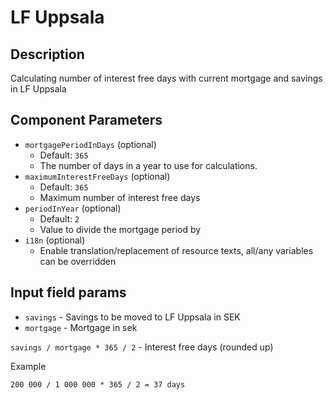 # LF Uppsala

## Description
Calculating number of interest free days with current mortgage and savings in LF Uppsala

## Component Parameters
* `mortgagePeriodInDays` (optional)
    - Default: `365`
    - The number of days in a year to use for calculations.
* `maximumInterestFreeDays` (optional)
    - Default: `365`
    - Maximum number of interest free days
* `periodInYear` (optional)
  - Default: `2`
  - Value to divide the mortgage period by
* `i18n` (optional)
  - Enable translation/replacement of resource texts, all/any variables can be overridden

## Input field params
* `savings` - Savings to be moved to LF Uppsala in SEK 
* `mortgage` - Mortgage in sek

`savings / mortgage * 365 / 2` - Interest free days (rounded up)

Example
```
200 000 / 1 000 000 * 365 / 2 = 37 days
```
